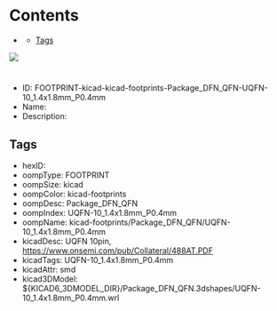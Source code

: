 



Contents
========

* [](#)
	* [Tags](#tags)
  
![][im]
# 

- ID: FOOTPRINT-kicad-kicad-footprints-Package_DFN_QFN-UQFN-10_1.4x1.8mm_P0.4mm
- Name: 
- Description: 

## Tags

- hexID: 
- oompType: FOOTPRINT
- oompSize: kicad
- oompColor: kicad-footprints
- oompDesc: Package_DFN_QFN
- oompIndex: UQFN-10_1.4x1.8mm_P0.4mm
- oompName: kicad-footprints/Package_DFN_QFN/UQFN-10_1.4x1.8mm_P0.4mm
- kicadDesc: UQFN 10pin, https://www.onsemi.com/pub/Collateral/488AT.PDF
- kicadTags: UQFN-10_1.4x1.8mm_P0.4mm
- kicadAttr: smd
- kicad3DModel: ${KICAD6_3DMODEL_DIR}/Package_DFN_QFN.3dshapes/UQFN-10_1.4x1.8mm_P0.4mm.wrl



[im]: image.png
